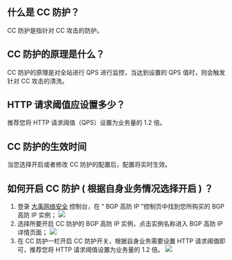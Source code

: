  ##  什么是 CC 防护？
CC 防护是指针对 CC 攻击的防护。

## CC 防护的原理是什么？
CC 防护的原理是对全站进行 QPS 进行监控，当达到设置的 QPS 值时，则会触发针对 CC 攻击的清洗。

## HTTP 请求阈值应设置多少？
推荐您将 HTTP 请求阈值（QPS）设置为业务量的 1.2 倍。

## CC 防护的生效时间
当您选择开启或者修改 CC 防护的配置后，配置将实时生效。

## 如何开启 CC 防护 ( 根据自身业务情况选择开启 ) ？
1. 登录 [大禹网络安全](https://console.cloud.tencent.com/dayu/basic)  控制台，在 “ BGP  高防  IP  ”控制页中找到您所购买的 BGP 高防 IP 实例；
![](https://main.qcloudimg.com/raw/d9d8a9d3bca8ba7ec791065be15358c0.png)
2. 选择所要开启 CC 防护的 BGP 高防 IP 实例，点击实例名称进入 BGP 高防 IP 详情页面；
![](https://main.qcloudimg.com/raw/89fa28959d6409a918ce1a7c6e65bc70.png)
3. 在 CC 防护一栏开启 CC 防护开关，根据自身业务需要设置 HTTP 请求阈值即可，推荐您将 HTTP 请求阈值设置为业务量的 1.2 倍。
![](https://main.qcloudimg.com/raw/8bf9c80734b737a0e5d6347f8cd69a57.png)
